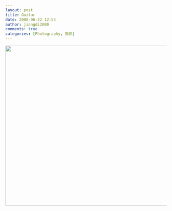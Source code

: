 ```yaml
---
layout: post
title: Guitar
date: 2008-06-22 12:53
author: jiangdi2000
comments: true
categories: [Photography, 摄影]
---
```

<img src="http://lh3.ggpht.com/jiangdi2000/SF3YF2GyKEI/AAAAAAAAAUc/XvLerB7Ksjw/s800/IMGP4910%E5%89%AF%E6%9C%AC.jpg" alt="" width="750" height="500" />
